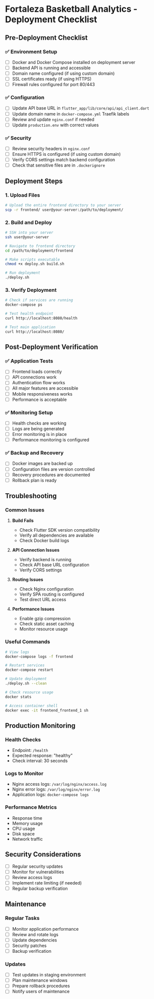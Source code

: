 # Fortaleza Basketball Analytics - Deployment Checklist

## Pre-Deployment Checklist

### ✅ Environment Setup
- [ ] Docker and Docker Compose installed on deployment server
- [ ] Backend API is running and accessible
- [ ] Domain name configured (if using custom domain)
- [ ] SSL certificates ready (if using HTTPS)
- [ ] Firewall rules configured for port 80/443

### ✅ Configuration
- [ ] Update API base URL in `flutter_app/lib/core/api/api_client.dart`
- [ ] Update domain name in `docker-compose.yml` Traefik labels
- [ ] Review and update `nginx.conf` if needed
- [ ] Update `production.env` with correct values

### ✅ Security
- [ ] Review security headers in `nginx.conf`
- [ ] Ensure HTTPS is configured (if using custom domain)
- [ ] Verify CORS settings match backend configuration
- [ ] Check that sensitive files are in `.dockerignore`

## Deployment Steps

### 1. Upload Files
```bash
# Upload the entire frontend directory to your server
scp -r frontend/ user@your-server:/path/to/deployment/
```

### 2. Build and Deploy
```bash
# SSH into your server
ssh user@your-server

# Navigate to frontend directory
cd /path/to/deployment/frontend

# Make scripts executable
chmod +x deploy.sh build.sh

# Run deployment
./deploy.sh
```

### 3. Verify Deployment
```bash
# Check if services are running
docker-compose ps

# Test health endpoint
curl http://localhost:8080/health

# Test main application
curl http://localhost:8080/
```

## Post-Deployment Verification

### ✅ Application Tests
- [ ] Frontend loads correctly
- [ ] API connections work
- [ ] Authentication flow works
- [ ] All major features are accessible
- [ ] Mobile responsiveness works
- [ ] Performance is acceptable

### ✅ Monitoring Setup
- [ ] Health checks are working
- [ ] Logs are being generated
- [ ] Error monitoring is in place
- [ ] Performance monitoring is configured

### ✅ Backup and Recovery
- [ ] Docker images are backed up
- [ ] Configuration files are version controlled
- [ ] Recovery procedures are documented
- [ ] Rollback plan is ready

## Troubleshooting

### Common Issues

1. **Build Fails**
   - Check Flutter SDK version compatibility
   - Verify all dependencies are available
   - Check Docker build logs

2. **API Connection Issues**
   - Verify backend is running
   - Check API base URL configuration
   - Verify CORS settings

3. **Routing Issues**
   - Check Nginx configuration
   - Verify SPA routing is configured
   - Test direct URL access

4. **Performance Issues**
   - Enable gzip compression
   - Check static asset caching
   - Monitor resource usage

### Useful Commands

```bash
# View logs
docker-compose logs -f frontend

# Restart services
docker-compose restart

# Update deployment
./deploy.sh --clean

# Check resource usage
docker stats

# Access container shell
docker exec -it frontend_frontend_1 sh
```

## Production Monitoring

### Health Checks
- Endpoint: `/health`
- Expected response: "healthy"
- Check interval: 30 seconds

### Logs to Monitor
- Nginx access logs: `/var/log/nginx/access.log`
- Nginx error logs: `/var/log/nginx/error.log`
- Application logs: `docker-compose logs`

### Performance Metrics
- Response time
- Memory usage
- CPU usage
- Disk space
- Network traffic

## Security Considerations

- [ ] Regular security updates
- [ ] Monitor for vulnerabilities
- [ ] Review access logs
- [ ] Implement rate limiting (if needed)
- [ ] Regular backup verification

## Maintenance

### Regular Tasks
- [ ] Monitor application performance
- [ ] Review and rotate logs
- [ ] Update dependencies
- [ ] Security patches
- [ ] Backup verification

### Updates
- [ ] Test updates in staging environment
- [ ] Plan maintenance windows
- [ ] Prepare rollback procedures
- [ ] Notify users of maintenance
